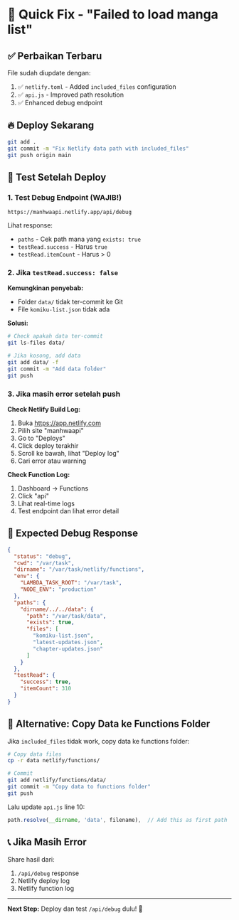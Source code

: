 # 🚨 Quick Fix - "Failed to load manga list"

## ✅ Perbaikan Terbaru

File sudah diupdate dengan:
1. ✅ `netlify.toml` - Added `included_files` configuration
2. ✅ `api.js` - Improved path resolution
3. ✅ Enhanced debug endpoint

## 🔥 Deploy Sekarang

```bash
git add .
git commit -m "Fix Netlify data path with included_files"
git push origin main
```

## 🧪 Test Setelah Deploy

### 1. Test Debug Endpoint (WAJIB!)
```
https://manhwaapi.netlify.app/api/debug
```

Lihat response:
- `paths` - Cek path mana yang `exists: true`
- `testRead.success` - Harus `true`
- `testRead.itemCount` - Harus > 0

### 2. Jika `testRead.success: false`

**Kemungkinan penyebab:**
- Folder `data/` tidak ter-commit ke Git
- File `komiku-list.json` tidak ada

**Solusi:**
```bash
# Check apakah data ter-commit
git ls-files data/

# Jika kosong, add data
git add data/ -f
git commit -m "Add data folder"
git push
```

### 3. Jika masih error setelah push

**Check Netlify Build Log:**
1. Buka https://app.netlify.com
2. Pilih site "manhwaapi"
3. Go to "Deploys"
4. Click deploy terakhir
5. Scroll ke bawah, lihat "Deploy log"
6. Cari error atau warning

**Check Function Log:**
1. Dashboard → Functions
2. Click "api"
3. Lihat real-time logs
4. Test endpoint dan lihat error detail

## 🎯 Expected Debug Response

```json
{
  "status": "debug",
  "cwd": "/var/task",
  "dirname": "/var/task/netlify/functions",
  "env": {
    "LAMBDA_TASK_ROOT": "/var/task",
    "NODE_ENV": "production"
  },
  "paths": {
    "dirname/../../data": {
      "path": "/var/task/data",
      "exists": true,
      "files": [
        "komiku-list.json",
        "latest-updates.json",
        "chapter-updates.json"
      ]
    }
  },
  "testRead": {
    "success": true,
    "itemCount": 310
  }
}
```

## 🔧 Alternative: Copy Data ke Functions Folder

Jika `included_files` tidak work, copy data ke functions folder:

```bash
# Copy data files
cp -r data netlify/functions/

# Commit
git add netlify/functions/data/
git commit -m "Copy data to functions folder"
git push
```

Lalu update `api.js` line 10:
```javascript
path.resolve(__dirname, 'data', filename),  // Add this as first path
```

## 📞 Jika Masih Error

Share hasil dari:
1. `/api/debug` response
2. Netlify deploy log
3. Netlify function log

---

**Next Step:** Deploy dan test `/api/debug` dulu! 🚀
